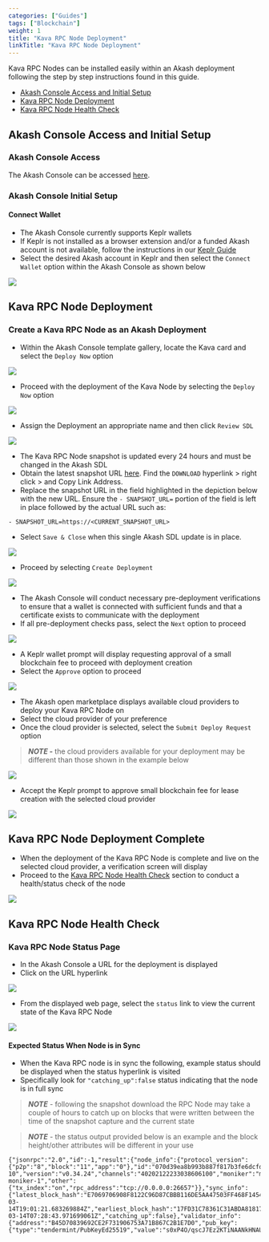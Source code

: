 ```yaml
---
categories: ["Guides"]
tags: ["Blockchain"]
weight: 1
title: "Kava RPC Node Deployment"
linkTitle: "Kava RPC Node Deployment"
---
```


Kava RPC Nodes can be installed easily within an Akash deployment following the step by step instructions found in this guide.

- [Akash Console Access and Initial Setup](#akash-console-access-and-initial-setup)
- [Kava RPC Node Deployment](#kava-rpc-node-deployment)
- [Kava RPC Node Health Check](#kava-rpc-node-health-check)

## Akash Console Access and Initial Setup

### Akash Console Access

The Akash Console can be accessed [here](https://console.akash.network/).

### Akash Console Initial Setup

#### Connect Wallet

- The Akash Console currently supports Keplr wallets
- If Keplr is not installed as a browser extension and/or a funded Akash account is not available, follow the instructions in our [Keplr Guide](/akash-docs/docs/getting-started/token-and-wallets/#keplr-wallet)
- Select the desired Akash account in Keplr and then select the `Connect Wallet` option within the Akash Console as shown below

![](../../../assets/akashConsoleWallet.png)

## Kava RPC Node Deployment

### Create a Kava RPC Node as an Akash Deployment

- Within the Akash Console template gallery, locate the Kava card and select the `Deploy Now` option

![](../../../assets/akashConsoleDeployment.png)

- Proceed with the deployment of the Kava Node by selecting the `Deploy Now` option

![](../../../assets/akashConsoleProceedWithDeployment.png)

- Assign the Deployment an appropriate name and then click `Review SDL`

![](../../../assets/akashConsoleEditSDL.png)

- The Kava RPC Node snapshot is updated every 24 hours and must be changed in the Akash SDL
- Obtain the latest snapshot URL [here](https://polkachu.com/tendermint_snapshots/kava). Find the `DOWNLOAD` hyperlink > right click > and Copy Link Address.
- Replace the snapshot URL in the field highlighted in the depiction below with the new URL. Ensure the `- SNAPSHOT_URL=` portion of the field is left in place followed by the actual URL such as:

`- SNAPSHOT_URL=https://<CURRENT_SNAPSHOT_URL>`

- Select `Save & Close` when this single Akash SDL update is in place.

![](../../../assets/akashConsoleSnapshotUpdate.png)

- Proceed by selecting `Create Deployment`&#x20;

![](../../../assets/akashConsoleCreateDeployment.png)

- The Akash Console will conduct necessary pre-deployment verifications to ensure that a wallet is connected with sufficient funds and that a certificate exists to communicate with the deployment
- If all pre-deployment checks pass, select the `Next` option to proceed

![](../../../assets/akashConsolePreflightCheck.png)

- A Keplr wallet prompt will display requesting approval of a small blockchain fee to proceed with deployment creation
- Select the `Approve` option to proceed

![](../../../assets/akashConsoleDeploymentFees.png)

- The Akash open marketplace displays available cloud providers to deploy your Kava RPC Node on
- Select the cloud provider of your preference
- Once the cloud provider is selected, select the `Submit Deploy Request` option

> _**NOTE -**_ the cloud providers available for your deployment may be different than those shown in the example below

![](../../../assets/akashConsoleSelectProvider.png)

- Accept the Keplr prompt to approve small blockchain fee for lease creation with the selected cloud provider

![](../../../assets/akashConsoleLeaseFees.png)

## Kava RPC Node Deployment Complete

- When the deployment of the Kava RPC Node is complete and live on the selected cloud provider, a verification screen will display
- Proceed to the [Kava RPC Node Health Check](#kava-rpc-node-health-check) section to conduct a health/status check of the node

![](../../../assets/akashConsoleLeaseStatus.png)

## Kava RPC Node Health Check

### Kava RPC Node Status Page

- In the Akash Console a URL for the deployment is displayed
- Click on the URL hyperlink

![](../../../assets/akashConsoleDeploymentURI.png)

- From the displayed web page, select the `status` link to view the current state of the Kava RPC Node

![](../../../assets/akashConsoleNodeStatus.png)

#### Expected Status When Node is in Sync

- When the Kava RPC node is in sync the following, example status should be displayed when the status hyperlink is visited
- Specifically look for `"catching_up":false` status indicating that the node is in full sync

> _**NOTE**_ - following the snapshot download the RPC Node may take a couple of hours to catch up on blocks that were written between the time of the snapshot capture and the current state

> _**NOTE**_ - the status output provided below is an example and the block height/other attributes will be different in your use

```
{"jsonrpc":"2.0","id":-1,"result":{"node_info":{"protocol_version":{"p2p":"8","block":"11","app":"0"},"id":"070d39ea8b993b887f817b3fe6dcfd49cdb4bdf4","listen_addr":"tcp://0.0.0.0:26656","network":"kava_2222-10","version":"v0.34.24","channels":"40202122233038606100","moniker":"my-moniker-1","other":{"tx_index":"on","rpc_address":"tcp://0.0.0.0:26657"}},"sync_info":{"latest_block_hash":"E7069706908F8122C96D87CBBB116DE5AA47503FF468F145411B3871D77320E9","latest_app_hash":"580AE91330C0ADA05FA759C5F8C9B57359275EC494C784C8C4018F921A39C856","latest_block_height":"3974035","latest_block_time":"2023-03-14T19:01:21.683269884Z","earliest_block_hash":"17FD31C78361C31ABDA818174062E72D4094E799E90C82996194C6EAC89AAD35","earliest_app_hash":"CCD5D5D23E985B5DDCE0446662EAF26DEBF26DD4EA322DA1789991C9B974B5B0","earliest_block_height":"3967596","earliest_block_time":"2023-03-14T07:28:43.971699061Z","catching_up":false},"validator_info":{"address":"B45D70839692CE2F731906753A71B867C2B1E7D0","pub_key":{"type":"tendermint/PubKeyEd25519","value":"s0xP4O/qscJ7Ez2KTiNAANkHNAUToWEETwvh6Oq0oAw="},"voting_power":"0"}}}
```
